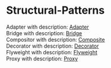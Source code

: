 # Structural-Patterns

Adapter with description: [Adapter](https://github.com/Glareone/Structural-Patterns/tree/master/All-Structural-Patterns/Adapter)  
Bridge with description: [Bridge](https://github.com/Glareone/Structural-Patterns/tree/master/All-Structural-Patterns/Bridge)  
Compositor with description: [Composite](https://github.com/Glareone/Structural-Patterns/tree/master/All-Structural-Patterns/Composite)  
Decorator with description: [Decorator](https://github.com/Glareone/Structural-Patterns/tree/master/All-Structural-Patterns/Decorator)  
Flyweight with description: [Flyweight](https://github.com/Glareone/Structural-Patterns/tree/master/All-Structural-Patterns/Flyweight)  
Proxy with description: [Proxy](https://github.com/Glareone/Structural-Patterns/tree/master/All-Structural-Patterns/Proxy)  
